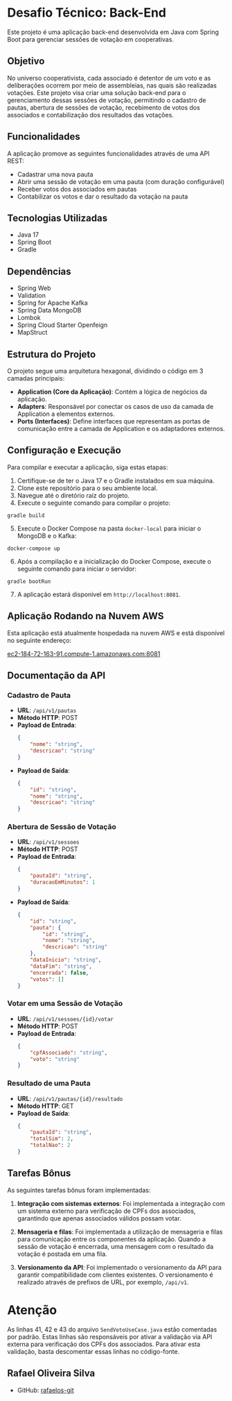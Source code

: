 # Desafio Técnico: Back-End

Este projeto é uma aplicação back-end desenvolvida em Java com Spring Boot para gerenciar sessões de votação em cooperativas.

## Objetivo

No universo cooperativista, cada associado é detentor de um voto e as deliberações ocorrem por meio de assembleias, nas quais são realizadas votações. Este projeto visa criar uma solução back-end para o gerenciamento dessas sessões de votação, permitindo o cadastro de pautas, abertura de sessões de votação, recebimento de votos dos associados e contabilização dos resultados das votações.

## Funcionalidades

A aplicação promove as seguintes funcionalidades através de uma API REST:

- Cadastrar uma nova pauta
- Abrir uma sessão de votação em uma pauta (com duração configurável)
- Receber votos dos associados em pautas
- Contabilizar os votos e dar o resultado da votação na pauta

## Tecnologias Utilizadas

- Java 17
- Spring Boot
- Gradle

## Dependências

- Spring Web
- Validation
- Spring for Apache Kafka
- Spring Data MongoDB
- Lombok
- Spring Cloud Starter Openfeign
- MapStruct

## Estrutura do Projeto

O projeto segue uma arquitetura hexagonal, dividindo o código em 3 camadas principais:

- **Application (Core da Aplicação)**: Contém a lógica de negócios da aplicação.
- **Adapters**: Responsável por conectar os casos de uso da camada de Application a elementos externos.
- **Ports (Interfaces)**: Define interfaces que representam as portas de comunicação entre a camada de Application e os adaptadores externos.

## Configuração e Execução

Para compilar e executar a aplicação, siga estas etapas:

1. Certifique-se de ter o Java 17 e o Gradle instalados em sua máquina.
2. Clone este repositório para o seu ambiente local.
3. Navegue até o diretório raiz do projeto.
4. Execute o seguinte comando para compilar o projeto:

```
gradle build
```

5. Execute o Docker Compose na pasta `docker-local` para iniciar o MongoDB e o Kafka:

```
docker-compose up
```

6. Após a compilação e a inicialização do Docker Compose, execute o seguinte comando para iniciar o servidor:

```
gradle bootRun
```

7. A aplicação estará disponível em `http://localhost:8081`.

## Aplicação Rodando na Nuvem AWS

Esta aplicação está atualmente hospedada na nuvem AWS e está disponível no seguinte endereço:

[ec2-184-72-163-91.compute-1.amazonaws.com:8081](http://ec2-184-72-163-91.compute-1.amazonaws.com:8081)


## Documentação da API

### Cadastro de Pauta

- **URL**: `/api/v1/pautas`
- **Método HTTP**: POST
- **Payload de Entrada**:
  ```json
  {
      "nome": "string",
      "descricao": "string"
  }
  ```
- **Payload de Saída**:
  ```json
  {
      "id": "string",
      "nome": "string",
      "descricao": "string"
  }
  ```

### Abertura de Sessão de Votação

- **URL**: `/api/v1/sessoes`
- **Método HTTP**: POST
- **Payload de Entrada**:
  ```json
  {
      "pautaId": "string",
      "duracaoEmMinutos": 1
  }
  ```
- **Payload de Saída**:
  ```json
  {
      "id": "string",
      "pauta": {
          "id": "string",
          "nome": "string",
          "descricao": "string"
      },
      "dataInicio": "string",
      "dataFim": "string",
      "encerrada": false,
      "votos": []
  }
  ```

### Votar em uma Sessão de Votação

- **URL**: `/api/v1/sessoes/{id}/votar`
- **Método HTTP**: POST
- **Payload de Entrada**:
  ```json
  {
      "cpfAssociado": "string",
      "voto": "string"
  }
  ```

### Resultado de uma Pauta

- **URL**: `/api/v1/pautas/{id}/resultado`
- **Método HTTP**: GET
- **Payload de Saída**:
  ```json
  {
      "pautaId": "string",
      "totalSim": 2,
      "totalNao": 2
  }
  ```

## Tarefas Bônus

As seguintes tarefas bônus foram implementadas:

1. **Integração com sistemas externos**: Foi implementada a integração com um sistema externo para verificação de CPFs dos associados, garantindo que apenas associados válidos possam votar.

2. **Mensageria e filas**: Foi implementada a utilização de mensageria e filas para comunicação entre os componentes da aplicação. Quando a sessão de votação é encerrada, uma mensagem com o resultado da votação é postada em uma fila.

4. **Versionamento da API**: Foi implementado o versionamento da API para garantir compatibilidade com clientes existentes. O versionamento é realizado através de prefixos de URL, por exemplo, `/api/v1`.

# Atenção

As linhas 41, 42 e 43 do arquivo `SendVotoUseCase.java` estão comentadas por padrão. Estas linhas são responsáveis por ativar a validação via API externa para verificação dos CPFs dos associados. Para ativar esta validação, basta descomentar essas linhas no código-fonte.

## Rafael Oliveira Silva

- GitHub: [rafaelos-git](https://github.com/rafaelos-git)
